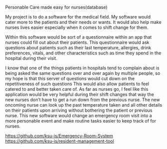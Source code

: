 Personable Care made easy for nurses(database)

  My project is to do a software for the medical field. My software would cater more to the patients and their needs or wants. It would also help make nurses lives easier especially when it comes to shift change for them. 
  
  Within this software would be sort of a questionnaire within an app that nurses could fill out about their patients. This questionnaire would ask questions about patients such as their last temperature, allergies, drink preferences, vitals, and other characteristics such as time they spend in the hospital during their visit. 
  
  I know that one of the things patients in hospitals tend to complain about is being asked the same questions over and over again by multiple people, so my hope is that this server of questions would cut down on the repetitiveness of such questions This would also allow patients to feel catered to and better taken care of. As far as nurses go, I feel like this application would be very helpful during their shift changes that way the new nurses don’t have to get a run down from the previous nurse. The new oncoming nurse can look up the past temperature taken and all other details on their patients upon arriving without bothering the patient or previous nurse. This new software would change an emergency room visit into a more personable event and make routine tasks easier to keep track of for nurses.

https://github.com/ksu-is/Emergency-Room-System https://github.com/ksu-is/resident-management-tool
